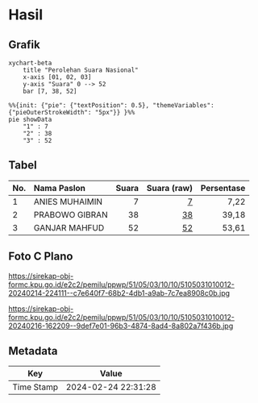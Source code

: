 # Hasil

## Grafik

```mermaid
xychart-beta
    title "Perolehan Suara Nasional"
    x-axis [01, 02, 03]
    y-axis "Suara" 0 --> 52
    bar [7, 38, 52]
```

```mermaid
%%{init: {"pie": {"textPosition": 0.5}, "themeVariables": {"pieOuterStrokeWidth": "5px"}} }%%
pie showData
    "1" : 7
    "2" : 38
    "3" : 52
```

## Tabel

| No. | Nama Paslon    | Suara | Suara (raw) | Persentase |
|:--- |:-------------- | -----:| -----------:| ----------:|
| 1   | ANIES MUHAIMIN | 7     | [7][p-1]    | 7,22       |
| 2   | PRABOWO GIBRAN | 38    | [38][p-2]   | 39,18      |
| 3   | GANJAR MAHFUD  | 52    | [52][p-3]   | 53,61      |


[p-1]: https://github.com/gigit-pemilu/pemilu-2024/blob/main/pilpres/hitung-suara/sub/51-bali/sub/05-klungkung/sub/03-klungkung/sub/1010-semarapura-tengah/sub/012-tps/sub/paslon-1.txt
[p-2]: https://github.com/gigit-pemilu/pemilu-2024/blob/main/pilpres/hitung-suara/sub/51-bali/sub/05-klungkung/sub/03-klungkung/sub/1010-semarapura-tengah/sub/012-tps/sub/paslon-2.txt
[p-3]: https://github.com/gigit-pemilu/pemilu-2024/blob/main/pilpres/hitung-suara/sub/51-bali/sub/05-klungkung/sub/03-klungkung/sub/1010-semarapura-tengah/sub/012-tps/sub/paslon-3.txt

## Foto C Plano

https://sirekap-obj-formc.kpu.go.id/e2c2/pemilu/ppwp/51/05/03/10/10/5105031010012-20240214-224111--c7e640f7-68b2-4db1-a9ab-7c7ea8908c0b.jpg

https://sirekap-obj-formc.kpu.go.id/e2c2/pemilu/ppwp/51/05/03/10/10/5105031010012-20240216-162209--9def7e01-96b3-4874-8ad4-8a802a7f436b.jpg


## Metadata

| Key        | Value               |
| ---------- | ------------------- |
| Time Stamp | 2024-02-24 22:31:28 |



